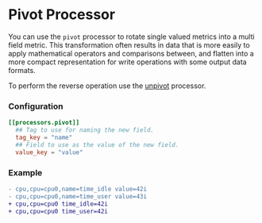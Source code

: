 # Pivot Processor

You can use the `pivot` processor to rotate single valued metrics into a multi
field metric.  This transformation often results in data that is more easily
to apply mathematical operators and comparisons between, and flatten into a
more compact representation for write operations with some output data
formats.

To perform the reverse operation use the [unpivot] processor.

### Configuration

```toml
[[processors.pivot]]
  ## Tag to use for naming the new field.
  tag_key = "name"
  ## Field to use as the value of the new field.
  value_key = "value"
```

### Example

```diff
- cpu,cpu=cpu0,name=time_idle value=42i
- cpu,cpu=cpu0,name=time_user value=43i
+ cpu,cpu=cpu0 time_idle=42i
+ cpu,cpu=cpu0 time_user=42i
```

[unpivot]: /plugins/processors/unpivot/README.md
